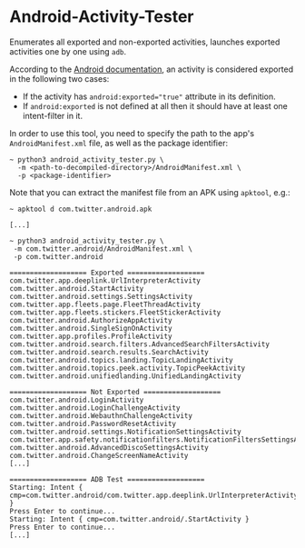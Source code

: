 # Android-Activity-Tester
Enumerates all exported and non-exported activities, launches exported activities one by one using `adb`.

According to the [Android documentation](https://developer.android.com/guide/topics/manifest/activity-element#exported), an activity is considered exported in the following two cases:

* If the activity has `android:exported="true"` attribute in its definition.
* If `android:exported` is not defined at all then it should have at least one intent-filter in it.

In order to use this tool, you need to specify the path to the app's `AndroidManifest.xml` file, as well as the package identifier:

```
~ python3 android_activity_tester.py \
  -m <path-to-decompiled-directory>/AndroidManifest.xml \
  -p <package-identifier>
```

Note that you can extract the manifest file from an APK using `apktool`, e.g.:

```
~ apktool d com.twitter.android.apk

[...]

~ python3 android_activity_tester.py \
 -m com.twitter.android/AndroidManifest.xml \
 -p com.twitter.android

=================== Exported =================== 
com.twitter.app.deeplink.UrlInterpreterActivity
com.twitter.android.StartActivity
com.twitter.android.settings.SettingsActivity
com.twitter.app.fleets.page.FleetThreadActivity
com.twitter.app.fleets.stickers.FleetStickerActivity
com.twitter.android.AuthorizeAppActivity
com.twitter.android.SingleSignOnActivity
com.twitter.app.profiles.ProfileActivity
com.twitter.android.search.filters.AdvancedSearchFiltersActivity
com.twitter.android.search.results.SearchActivity
com.twitter.android.topics.landing.TopicLandingActivity
com.twitter.android.topics.peek.activity.TopicPeekActivity
com.twitter.android.unifiedlanding.UnifiedLandingActivity

=================== Not Exported ===================
com.twitter.android.LoginActivity
com.twitter.android.LoginChallengeActivity
com.twitter.android.WebauthnChallengeActivity
com.twitter.android.PasswordResetActivity
com.twitter.android.settings.NotificationSettingsActivity
com.twitter.app.safety.notificationfilters.NotificationFiltersSettingsActivity
com.twitter.android.AdvancedDiscoSettingsActivity
com.twitter.android.ChangeScreenNameActivity
[...]

=================== ADB Test ===================
Starting: Intent { cmp=com.twitter.android/com.twitter.app.deeplink.UrlInterpreterActivity }
Press Enter to continue...
Starting: Intent { cmp=com.twitter.android/.StartActivity }
Press Enter to continue...
[...]
